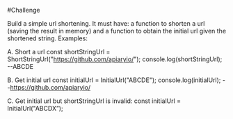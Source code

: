 #Challenge

Build a simple url shortening. It must have: a function to shorten a url 
(saving the result in memory) and a function to obtain the initial url given 
the shortened string. Examples:

A. Short a url
const shortStringUrl = ShortStringUrl("https://github.com/apiaryio/");
console.log(shortStringUrl);
--ABCDE

B. Get initial url
const initialUrl = InitialUrl("ABCDE");
console.log(initialUrl);
--https://github.com/apiaryio/

C. Get initial url but shortStringUrl is invalid:
const initialUrl = InitialUrl("ABCDX”);